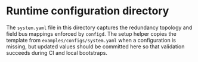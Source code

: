 # Runtime configuration directory

The `system.yaml` file in this directory captures the redundancy topology and
field bus mappings enforced by `configd`. The setup helper copies the template
from `examples/configs/system.yaml` when a configuration is missing, but updated
values should be committed here so that validation succeeds during CI and local
bootstraps.
